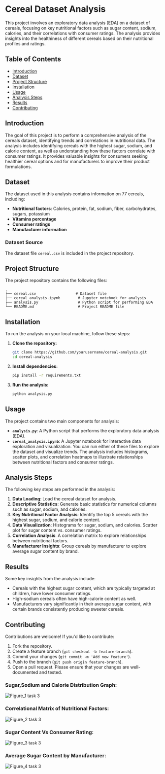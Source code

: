 # Cereal Dataset Analysis
This project involves an exploratory data analysis (EDA) on a dataset of cereals, focusing on key nutritional factors such as sugar content, sodium, calories, and their correlations with consumer ratings. The analysis provides insights into the healthiness of different cereals based on their nutritional profiles and ratings.
## Table of Contents
- [Introduction](#introduction)
- [Dataset](#dataset)
- [Project Structure](#project-structure)
- [Installation](#installation)
- [Usage](#usage)
- [Analysis Steps](#analysis-steps)
- [Results](#results)
- [Contributing](#contributing)
## Introduction
The goal of this project is to perform a comprehensive analysis of the cereals dataset, identifying trends and correlations in nutritional data. The analysis includes identifying cereals with the highest sugar, sodium, and calorie content, as well as understanding how these factors correlate with consumer ratings. It provides valuable insights for consumers seeking healthier cereal options and for manufacturers to improve their product formulations.
## Dataset
The dataset used in this analysis contains information on 77 cereals, including:
- **Nutritional factors**: Calories, protein, fat, sodium, fiber, carbohydrates, sugars, potassium
- **Vitamins percentage**
- **Consumer ratings**
- **Manufacturer information**
### Dataset Source
The dataset file `cereal.csv` is included in the project repository.
## Project Structure
The project repository contains the following files:
```
.
├── cereal.csv                  # Dataset file
├── cereal_analysis.ipynb        # Jupyter notebook for analysis
├── analysis.py                  # Python script for performing EDA
└── README.md                    # Project README file
```
## Installation
To run the analysis on your local machine, follow these steps:
1. **Clone the repository:**

   ```bash
   git clone https://github.com/yourusername/cereal-analysis.git
   cd cereal-analysis
   ```
2. **Install dependencies:**

   ```bash
   pip install -r requirements.txt
   ```
3. **Run the analysis:**

   ```bash
   python analysis.py
   ```
## Usage
The project contains two main components for analysis:
- **`analysis.py`**: A Python script that performs the exploratory data analysis (EDA).
- **`cereal_analysis.ipynb`**: A Jupyter notebook for interactive data exploration and visualization.
You can run either of these files to explore the dataset and visualize trends. The analysis includes histograms, scatter plots, and correlation heatmaps to illustrate relationships between nutritional factors and consumer ratings.
## Analysis Steps
The following key steps are performed in the analysis:
1. **Data Loading**: Load the cereal dataset for analysis.
2. **Descriptive Statistics**: Generate basic statistics for numerical columns such as sugar, sodium, and calories.
3. **Key Nutritional Factor Analysis**: Identify the top 5 cereals with the highest sugar, sodium, and calorie content.
4. **Data Visualization**: Histograms for sugar, sodium, and calories. Scatter plot for sugar content vs. consumer ratings.
5. **Correlation Analysis**: A correlation matrix to explore relationships between nutritional factors.
6. **Manufacturer Insights**: Group cereals by manufacturer to explore average sugar content by brand.
## Results
Some key insights from the analysis include:
- Cereals with the highest sugar content, which are typically targeted at children, have lower consumer ratings.
- High-sodium cereals often have high-calorie content as well.
- Manufacturers vary significantly in their average sugar content, with certain brands consistently producing sweeter cereals.
## Contributing
Contributions are welcome! If you'd like to contribute:
1. Fork the repository.
2. Create a feature branch (`git checkout -b feature-branch`).
3. Commit your changes (`git commit -m 'Add new feature'`).
4. Push to the branch (`git push origin feature-branch`).
5. Open a pull request.
Please ensure that your changes are well-documented and tested.
### Sugar,Sodium and Calorie Distribution Graph:
![Figure_1 task 3](https://github.com/user-attachments/assets/7da0dced-f526-4f17-ac37-dcb6b916a672)
### Correlational Matrix of Nutritional Factors:
![Figure_2 task 3](https://github.com/user-attachments/assets/0545091a-6ed2-4d95-8de5-8d7022abfc41)
### Sugar Content Vs Consumer Rating:
![Figure_3 task 3](https://github.com/user-attachments/assets/beabc170-123b-4cf9-96e7-e2c454f5f066)
### Average Sugar Content by Manufacturer:
![Figure_4 task 3](https://github.com/user-attachments/assets/e09e346b-fffb-4201-960f-28011c3382a0)
